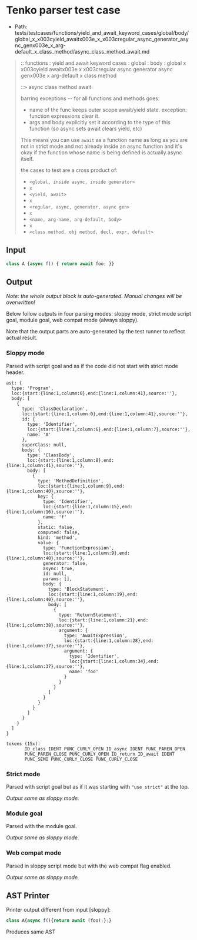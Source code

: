 # Tenko parser test case

- Path: tests/testcases/functions/yield_and_await_keyword_cases/global/body/global_x_x003cyield_awaitx003e_x_x003cregular_async_generator_async_genx003e_x_arg-default_x_class_method/async_class_method_await.md

> :: functions : yield and await keyword cases : global : body : global x x003cyield awaitx003e x x003cregular async generator async genx003e x arg-default x class method
>
> ::> async class method await
>
> barring exceptions -- for all functions and methods goes:
>
> - name of the func keeps outer scope await/yield state. exception: function expressions clear it.
> - args and body explicitly set it according to the type of this function (so async sets await clears yield, etc)
>
> This means you can use `await` as a function name as long as you are not in strict mode and not already inside an async function and it's okay if the function whose name is being defined is actually async itself.
>
> the cases to test are a cross product of:
>
> - `<global, inside async, inside generator>` 
> - `x` 
> - `<yield, await>`
> - `x` 
> - `<regular, async, generator, async gen>`
> - `x` 
> - `<name, arg-name, arg-default, body>`
> - `x`
> - `<class method, obj method, decl, expr, default>`

## Input

`````js
class A {async f() { return await foo; }}
`````

## Output

_Note: the whole output block is auto-generated. Manual changes will be overwritten!_

Below follow outputs in four parsing modes: sloppy mode, strict mode script goal, module goal, web compat mode (always sloppy).

Note that the output parts are auto-generated by the test runner to reflect actual result.

### Sloppy mode

Parsed with script goal and as if the code did not start with strict mode header.

`````
ast: {
  type: 'Program',
  loc:{start:{line:1,column:0},end:{line:1,column:41},source:''},
  body: [
    {
      type: 'ClassDeclaration',
      loc:{start:{line:1,column:0},end:{line:1,column:41},source:''},
      id: {
        type: 'Identifier',
        loc:{start:{line:1,column:6},end:{line:1,column:7},source:''},
        name: 'A'
      },
      superClass: null,
      body: {
        type: 'ClassBody',
        loc:{start:{line:1,column:8},end:{line:1,column:41},source:''},
        body: [
          {
            type: 'MethodDefinition',
            loc:{start:{line:1,column:9},end:{line:1,column:40},source:''},
            key: {
              type: 'Identifier',
              loc:{start:{line:1,column:15},end:{line:1,column:16},source:''},
              name: 'f'
            },
            static: false,
            computed: false,
            kind: 'method',
            value: {
              type: 'FunctionExpression',
              loc:{start:{line:1,column:9},end:{line:1,column:40},source:''},
              generator: false,
              async: true,
              id: null,
              params: [],
              body: {
                type: 'BlockStatement',
                loc:{start:{line:1,column:19},end:{line:1,column:40},source:''},
                body: [
                  {
                    type: 'ReturnStatement',
                    loc:{start:{line:1,column:21},end:{line:1,column:38},source:''},
                    argument: {
                      type: 'AwaitExpression',
                      loc:{start:{line:1,column:28},end:{line:1,column:37},source:''},
                      argument: {
                        type: 'Identifier',
                        loc:{start:{line:1,column:34},end:{line:1,column:37},source:''},
                        name: 'foo'
                      }
                    }
                  }
                ]
              }
            }
          }
        ]
      }
    }
  ]
}

tokens (15x):
       ID_class IDENT PUNC_CURLY_OPEN ID_async IDENT PUNC_PAREN_OPEN
       PUNC_PAREN_CLOSE PUNC_CURLY_OPEN ID_return ID_await IDENT
       PUNC_SEMI PUNC_CURLY_CLOSE PUNC_CURLY_CLOSE
`````

### Strict mode

Parsed with script goal but as if it was starting with `"use strict"` at the top.

_Output same as sloppy mode._

### Module goal

Parsed with the module goal.

_Output same as sloppy mode._

### Web compat mode

Parsed in sloppy script mode but with the web compat flag enabled.

_Output same as sloppy mode._

## AST Printer

Printer output different from input [sloppy]:

````js
class A{async f(){return await (foo);};}
````

Produces same AST
